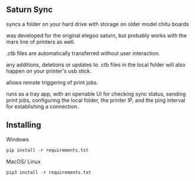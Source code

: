 ## Saturn Sync
    
syncs a folder on your hard drive with storage on older model chitu boards

was developed for the original elegoo saturn, but probably works with the
mars line of printers as well.

.ctb files are automatically transferred without user interaction.

any additions, deletions or updates to .ctb files in the local folder will also happen on your printer's usb stick.

allows remote triggering of print jobs.


runs as a tray app, with an openable UI for checking sync status, sending print jobs, configuring the local folder, the printer IP, and the ping interval for establishing a connection.


## Installing
Windows
```python
pip install -r requirements.txt
```
MacOS/ Linux
```python
pip3 install -r requirements.txt
```
